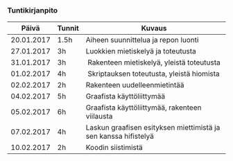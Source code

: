 ### Tuntikirjanpito
Päivä | Tunnit | Kuvaus
--------------- | ----- | ------
20.01.2017 | 1.5h | Aiheen suunnittelua ja repon luonti
27.01.2017 | 3h | Luokkien mietiskelyä ja toteutusta
31.01.2017 | 3h | Rakenteen mietiskelyä, yleistä toteutusta
01.02.2017 | 4h | Skriptauksen toteutusta, yleistä hiomista
02.02.2017 | 2h | Rakenteen uudelleenmietintää
04.02.2017 | 5h | Graafista käyttöliittymää
05.02.2017 | 6h | Graafista käyttöliittymää, rakenteen viilausta
07.02.2017 | 4h | Laskun graafisen esityksen miettimistä ja sen kanssa hifistelyä
10.02.2017 | 2h | Koodin siistimistä